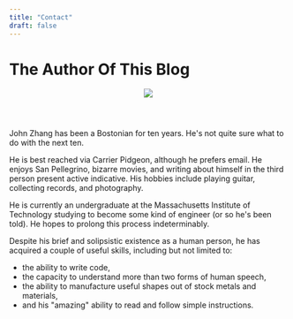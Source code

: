 ```yaml
---
title: "Contact"
draft: false
---
```

The Author Of This Blog
===========
<header class="row text-center header">
 <img  class="img-circle text-center headshot" src="https://johnzzhang.github.io/profile.jpg">
</header>
John Zhang has been a Bostonian for ten years. He's not quite sure what to do with the next ten.

He is best reached via Carrier Pidgeon, although he prefers email. He enjoys San Pellegrino, bizarre movies, and writing about himself in the third person present active indicative. His hobbies include playing guitar, collecting records, and photography.

He is currently an undergraduate at the Massachusetts Institute of Technology studying to become some kind of engineer (or so he's been told). He hopes to prolong this process indeterminably.

Despite his brief and solipsistic existence as a human person, he has acquired a couple of useful skills, including but not limited to:

* the ability to write code,
* the capacity to understand more than two forms of human speech,
* the ability to manufacture useful shapes out of stock metals and materials,
* and his "amazing" ability to read and follow simple instructions.
